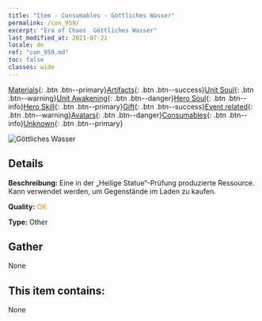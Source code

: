 ```yaml
---
title: "Item - Consumables - Göttliches Wasser"
permalink: /con_959/
excerpt: "Era of Chaos  Göttliches Wasser"
last_modified_at: 2021-07-21
locale: de
ref: "con_959.md"
toc: false
classes: wide
---
```

 [Materials](/ItemsDE/){: .btn .btn--primary}[Artifacts](/ItemsDE/Artifacts/){: .btn .btn--success}[Unit Soul](/ItemsDE/UnitSoul/){: .btn .btn--warning}[Unit Awakening](/ItemsDE/UnitAwakening/){: .btn .btn--danger}[Hero Soul](/ItemsDE/HeroSoul/){: .btn .btn--info}[Hero Skill](/ItemsDE/HeroSkill/){: .btn .btn--primary}[Gift](/ItemsDE/Gift/){: .btn .btn--success}[Event related](/ItemsDE/Events/){: .btn .btn--warning}[Avatars](/ItemsDE/Avatars/){: .btn .btn--danger}[Consumables](/ItemsDE/Consumables/){: .btn .btn--info}[Unknown](/ItemsDE/Unknown/){: .btn .btn--primary}

 ![Göttliches Wasser](/images/t/i_40054.png)

## Details
 **Beschreibung:** Eine in der „Heilige Statue“-Prüfung produzierte Ressource. Kann verwendet werden, um Gegenstände im Laden zu kaufen.

 **Quality:** <span style="color: #FF8C00">OK</span>

 **Type:** Other

## Gather

  None

## This item contains:

  None

